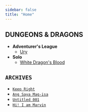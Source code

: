 ```yaml
---
sidebar: false
title: "Home"
---
```


## DUNGEONS & DRAGONS

- **Adventurer's League**
    - [Ury](dnd/al/ury)
- **Solo**
    - [White Dragon's Blood](dnd/solo/white-dragons-blood)

## `ARCHIVES`
- [`Keep Right`](archives/keep-right)
- [`Ang Saya Mag-isa`](archives/ang-saya-mag-isa)
- [`Untitled 001`](archives/untitled-001)
- [`Hi! I am Marvin`](archives/hi-i-am-marvin)
